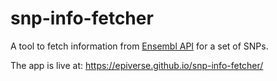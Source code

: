 # snp-info-fetcher
A tool to fetch information from [Ensembl API](https://rest.ensembl.org/) for a set of SNPs.

The app is live at: https://epiverse.github.io/snp-info-fetcher/
